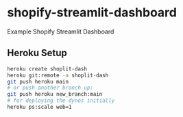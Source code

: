 # shopify-streamlit-dashboard
Example Shopify Streamlit Dashboard

## Heroku Setup
```sh
heroku create shoplit-dash
heroku git:remote -a shoplit-dash
git push heroku main
# or push another branch up:
git push heroku new_branch:main
# for deploying the dynos initially
heroku ps:scale web=1
```